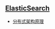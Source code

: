 ## [ElasticSearch](https://github.com/doocs/advanced-java#%E6%90%9C%E7%B4%A2%E5%BC%95%E6%93%8E)
- [分布式架构原理](https://github.com/doocs/advanced-java/blob/master/docs/high-concurrency/es-architecture.md#%E9%9D%A2%E8%AF%95%E9%A2%98)
